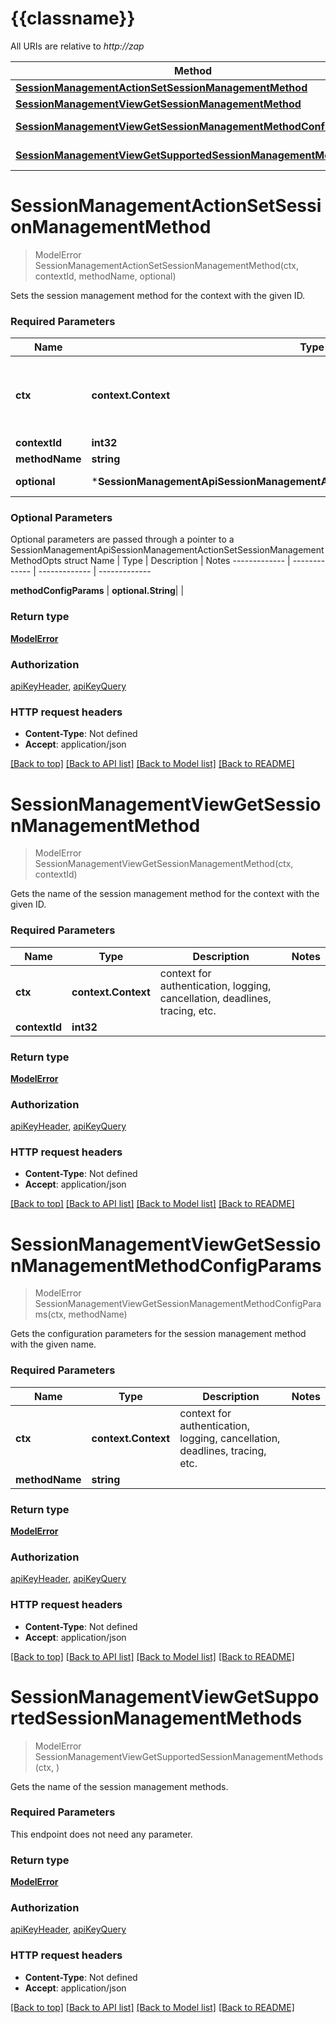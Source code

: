 # {{classname}}

All URIs are relative to *http://zap*

Method | HTTP request | Description
------------- | ------------- | -------------
[**SessionManagementActionSetSessionManagementMethod**](SessionManagementApi.md#SessionManagementActionSetSessionManagementMethod) | **Get** /JSON/sessionManagement/action/setSessionManagementMethod/ | 
[**SessionManagementViewGetSessionManagementMethod**](SessionManagementApi.md#SessionManagementViewGetSessionManagementMethod) | **Get** /JSON/sessionManagement/view/getSessionManagementMethod/ | 
[**SessionManagementViewGetSessionManagementMethodConfigParams**](SessionManagementApi.md#SessionManagementViewGetSessionManagementMethodConfigParams) | **Get** /JSON/sessionManagement/view/getSessionManagementMethodConfigParams/ | 
[**SessionManagementViewGetSupportedSessionManagementMethods**](SessionManagementApi.md#SessionManagementViewGetSupportedSessionManagementMethods) | **Get** /JSON/sessionManagement/view/getSupportedSessionManagementMethods/ | 

# **SessionManagementActionSetSessionManagementMethod**
> ModelError SessionManagementActionSetSessionManagementMethod(ctx, contextId, methodName, optional)


Sets the session management method for the context with the given ID.

### Required Parameters

Name | Type | Description  | Notes
------------- | ------------- | ------------- | -------------
 **ctx** | **context.Context** | context for authentication, logging, cancellation, deadlines, tracing, etc.
  **contextId** | **int32**|  | 
  **methodName** | **string**|  | 
 **optional** | ***SessionManagementApiSessionManagementActionSetSessionManagementMethodOpts** | optional parameters | nil if no parameters

### Optional Parameters
Optional parameters are passed through a pointer to a SessionManagementApiSessionManagementActionSetSessionManagementMethodOpts struct
Name | Type | Description  | Notes
------------- | ------------- | ------------- | -------------


 **methodConfigParams** | **optional.String**|  | 

### Return type

[**ModelError**](Error.md)

### Authorization

[apiKeyHeader](../README.md#apiKeyHeader), [apiKeyQuery](../README.md#apiKeyQuery)

### HTTP request headers

 - **Content-Type**: Not defined
 - **Accept**: application/json

[[Back to top]](#) [[Back to API list]](../README.md#documentation-for-api-endpoints) [[Back to Model list]](../README.md#documentation-for-models) [[Back to README]](../README.md)

# **SessionManagementViewGetSessionManagementMethod**
> ModelError SessionManagementViewGetSessionManagementMethod(ctx, contextId)


Gets the name of the session management method for the context with the given ID.

### Required Parameters

Name | Type | Description  | Notes
------------- | ------------- | ------------- | -------------
 **ctx** | **context.Context** | context for authentication, logging, cancellation, deadlines, tracing, etc.
  **contextId** | **int32**|  | 

### Return type

[**ModelError**](Error.md)

### Authorization

[apiKeyHeader](../README.md#apiKeyHeader), [apiKeyQuery](../README.md#apiKeyQuery)

### HTTP request headers

 - **Content-Type**: Not defined
 - **Accept**: application/json

[[Back to top]](#) [[Back to API list]](../README.md#documentation-for-api-endpoints) [[Back to Model list]](../README.md#documentation-for-models) [[Back to README]](../README.md)

# **SessionManagementViewGetSessionManagementMethodConfigParams**
> ModelError SessionManagementViewGetSessionManagementMethodConfigParams(ctx, methodName)


Gets the configuration parameters for the session management method with the given name.

### Required Parameters

Name | Type | Description  | Notes
------------- | ------------- | ------------- | -------------
 **ctx** | **context.Context** | context for authentication, logging, cancellation, deadlines, tracing, etc.
  **methodName** | **string**|  | 

### Return type

[**ModelError**](Error.md)

### Authorization

[apiKeyHeader](../README.md#apiKeyHeader), [apiKeyQuery](../README.md#apiKeyQuery)

### HTTP request headers

 - **Content-Type**: Not defined
 - **Accept**: application/json

[[Back to top]](#) [[Back to API list]](../README.md#documentation-for-api-endpoints) [[Back to Model list]](../README.md#documentation-for-models) [[Back to README]](../README.md)

# **SessionManagementViewGetSupportedSessionManagementMethods**
> ModelError SessionManagementViewGetSupportedSessionManagementMethods(ctx, )


Gets the name of the session management methods.

### Required Parameters
This endpoint does not need any parameter.

### Return type

[**ModelError**](Error.md)

### Authorization

[apiKeyHeader](../README.md#apiKeyHeader), [apiKeyQuery](../README.md#apiKeyQuery)

### HTTP request headers

 - **Content-Type**: Not defined
 - **Accept**: application/json

[[Back to top]](#) [[Back to API list]](../README.md#documentation-for-api-endpoints) [[Back to Model list]](../README.md#documentation-for-models) [[Back to README]](../README.md)

